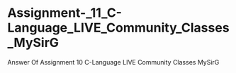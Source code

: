 # Assignment-_11_C-Language_LIVE_Community_Classes_MySirG
Answer Of Assignment 10 C-Language LIVE Community Classes MySirG
